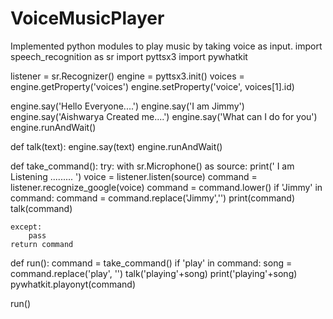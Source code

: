# VoiceMusicPlayer
Implemented python modules to play music by taking voice as input.
import speech_recognition as sr
import pyttsx3
import pywhatkit

listener = sr.Recognizer()
engine = pyttsx3.init()
voices = engine.getProperty('voices')
engine.setProperty('voice', voices[1].id)


engine.say('Hello Everyone....')
engine.say('I am Jimmy')
engine.say('Aishwarya Created me....')
engine.say('What can I do for you')
engine.runAndWait()

def talk(text):
    engine.say(text)
    engine.runAndWait()

def take_command():
    try:
        with sr.Microphone() as source:
            print(' I am Listening ......... ')
            voice = listener.listen(source)
            command = listener.recognize_google(voice)
            command = command.lower()
            if 'Jimmy' in command:
                command = command.replace('Jimmy','')
                print(command)
                talk(command)

    except:
        pass
    return command
def run():
    command = take_command()
    if 'play' in command:
        song = command.replace('play', '')
        talk('playing'+song)
        print('playing'+song)
        pywhatkit.playonyt(command)

run()
